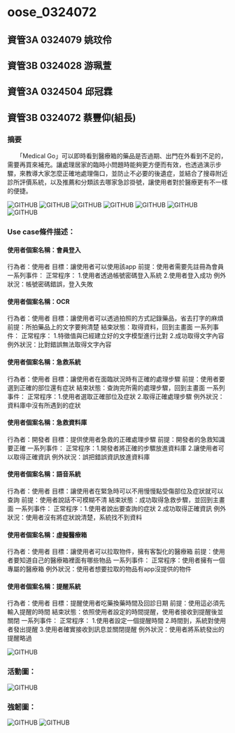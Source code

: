 # oose_0324072

資管3A 0324079 姚玟伶
---------------------
資管3B 0324028 游珮萱
---------------------
資管3A 0324504 邱冠霖
---------------------
資管3B 0324072 蔡豐仰(組長)
---------------------

### 摘要
　　「Medical Go」可以即時看到醫療箱的藥品是否過期、出門在外看到不足的，需要再買來補充。讓處理居家的臨時小問題時能夠更方便而有效，也透過演示步驟，來教導大家怎麼正確地處理傷口，並防止不必要的後遺症，並結合了搜尋附近診所評價系統，以及推薦和分類該去哪家急診掛號，讓使用者對於醫療更有不一樣的便捷。


![GITHUB](https://github.com/tcpyoung/oose_0324072/blob/master/1.jpg "git圖示")
![GITHUB](https://github.com/tcpyoung/oose_0324072/blob/master/2.jpg "git圖示")
![GITHUB](https://github.com/tcpyoung/oose_0324072/blob/master/3.jpg "git圖示")
![GITHUB](https://github.com/tcpyoung/oose_0324072/blob/master/4.jpg "git圖示")
![GITHUB](https://github.com/tcpyoung/oose_0324072/blob/master/5.jpg "git圖示")
![GITHUB](https://github.com/tcpyoung/oose_0324072/blob/master/6.jpg "git圖示")
![GITHUB](https://github.com/tcpyoung/oose_0324072/blob/master/7.jpg "git圖示")

### Use case條件描述：

#### 使用者個案名稱：會員登入
行為者：使用者
目標：讓使用者可以使用該app
前提：使用者需要先註冊為會員
一系列事件：
正常程序：
1.使用者透過帳號密碼登入系統
2.使用者登入成功
例外狀況：帳號密碼錯誤，登入失敗
#### 使用者個案名稱：OCR
行為者：使用者
目標：讓使用者可以透過拍照的方式記錄藥品，省去打字的麻煩
前提：所拍藥品上的文字要夠清楚
結束狀態：取得資料，回到主畫面
一系列事件：
正常程序：
1.特徵值與已經建立好的文字模型進行比對
2.成功取得文字內容
例外狀況：比對錯誤無法取得文字內容
#### 使用者個案名稱：急救系統
行為者：使用者
目標：讓使用者在面臨狀況時有正確的處理步驟
前提：使用者要選到正確的部位還有症狀
結束狀態：查詢完所需的處理步驟，回到主畫面
一系列事件：
正常程序：1.使用者選取正確部位及症狀
2.取得正確處理步驟
例外狀況：資料庫中沒有所遇到的症狀
#### 使用者個案名稱：急救資料庫
行為者：開發者
目標：提供使用者急救的正確處理步驟
前提：開發者的急救知識要正確
一系列事件：
正常程序：1.開發者將正確的步驟放進資料庫
2.讓使用者可以取得正確資訊
例外狀況：誤把錯誤資訊放進資料庫
#### 使用者個案名稱：語音系統
行為者：使用者
目標：讓使用者在緊急時可以不用慢慢點受傷部位及症狀就可以查詢
前提：使用者說話不可模糊不清
結束狀態：成功取得急救步驟，並回到主畫面
一系列事件：
正常程序：1.使用者說出要查詢的症狀
2.成功取得正確資訊
例外狀況：使用者沒有將症狀說清楚，系統找不到資料
#### 使用者個案名稱：虛擬醫療箱
行為者：使用者
目標：讓使用者可以拉取物件，擁有客製化的醫療箱
前提：使用者要知道自己的醫療箱裡面有哪些物品
一系列事件：
正常程序：使用者擁有一個專屬的醫療箱
例外狀況：使用者想要拉取的物品有app沒提供的物件
#### 使用者個案名稱：提醒系統
行為者：使用者
目標：提醒使用者吃藥換藥時間及回診日期
前提：使用這必須先輸入提醒的時間
結束狀態：依照使用者設定的時間提醒，使用者接收到提醒後並關閉
一系列事件：
正常程序：
1.使用者設定一個提醒時間
2.時間到，系統對使用者發出提醒
3.使用者確實接收到訊息並關閉提醒
例外狀況：使用者將系統發出的提醒略過

![GITHUB](https://github.com/tcpyoung/oose_0324072/blob/master/11.png "git圖示")

### 活動圖：

![GITHUB](https://github.com/tcpyoung/oose_0324072/blob/master/8.png "git圖示")

### 強韌圖：

![GITHUB](https://github.com/tcpyoung/oose_0324072/blob/master/9.jpg "git圖示")
![GITHUB](https://github.com/tcpyoung/oose_0324072/blob/master/10.jpg "git圖示")

